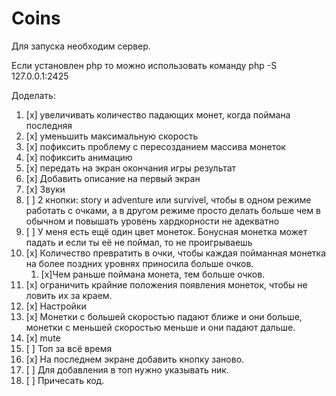 # Coins

Для запуска необходим сервер.

Если установлен php то можно использовать команду php -S 127.0.0.1:2425

Доделать:

1.  [x] увеличивать количество падающих монет, когда поймана последняя
2.  [x] уменьшить максимальную скорость
3.  [x] пофиксить проблему с пересозданием массива монеток
4.  [x] пофиксить анимацию
5.  [x] передать на экран окончания игры результат
6.  [x] Добавить описание на первый экран
7.  [x] Звуки
8.  [ ] 2 кнопки: story и adventure или survivel, чтобы в одном режиме работать с очками, а в другом режиме просто делать больше чем в обычном и повышать уровень хардкорности не адекватно
9.  [ ] У меня есть ещё один цвет монеток. Бонусная монетка может падать и если ты её не поймал, то не проигрываешь
10. [x] Количество превратить в очки, чтобы каждая пойманная монетка на более поздних уровнях приносила больше очков.
    1. [x]Чем раньше поймана монета, тем больше очков.
11. [x] ограничить крайние положения появления монеток, чтобы не ловить их за краем.
12. [x] Настройки
13. [x] Монетки с большей скоростью падают ближе и они больше, монетки с меньшей скоростью меньше и они падают дальше.
14. [x] mute
15. [ ] Топ за всё время
16. [x] На последнем экране добавить кнопку заново.
17. [ ] Для добавления в топ нужно указывать ник.
18. [ ] Причесать код.
